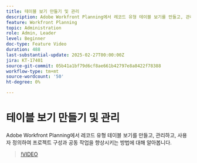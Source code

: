 ```yaml
---
title: 테이블 보기 만들기 및 관리
description: Adobe Workfront Planning에서 레코드 유형 테이블 보기를 만들고, 관리하고, 사용자 정의하여 프로젝트 구성과 공동 작업을 향상시키는 방법에 대해 알아봅니다.
feature: Workfront Planning
topic: Administration
role: Admin, Leader
level: Beginner
doc-type: Feature Video
duration: 488
last-substantial-update: 2025-02-27T00:00:00Z
jira: KT-17401
source-git-commit: 05b41a1bf79d6cf8ae661b42797e8a8422f78388
workflow-type: tm+mt
source-wordcount: '50'
ht-degree: 0%

---
```



# 테이블 보기 만들기 및 관리

Adobe Workfront Planning에서 레코드 유형 테이블 보기를 만들고, 관리하고, 사용자 정의하여 프로젝트 구성과 공동 작업을 향상시키는 방법에 대해 알아봅니다.

>[!VIDEO](https://video.tv.adobe.com/v/3448000/?learn=on&enablevpops)
